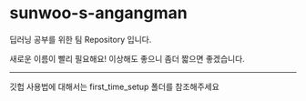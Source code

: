 ﻿# sunwoo-s-angangman

딥러닝 공부를 위한 팀 Repository 입니다. 

새로운 이름이 빨리 필요해요! 이상해도 좋으니 좀더 짧으면 좋겠습니다. 

-------------------------------------

깃헙 사용법에 대해서는 first_time_setup 폴더를 참조해주세요